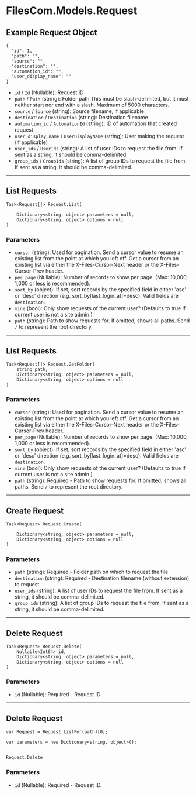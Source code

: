 # FilesCom.Models.Request

## Example Request Object

```
{
  "id": 1,
  "path": "",
  "source": "",
  "destination": "",
  "automation_id": "",
  "user_display_name": ""
}
```

* `id` / `Id`  (Nullable<Int64>): Request ID
* `path` / `Path`  (string): Folder path This must be slash-delimited, but it must neither start nor end with a slash. Maximum of 5000 characters.
* `source` / `Source`  (string): Source filename, if applicable
* `destination` / `Destination`  (string): Destination filename
* `automation_id` / `AutomationId`  (string): ID of automation that created request
* `user_display_name` / `UserDisplayName`  (string): User making the request (if applicable)
* `user_ids` / `UserIds`  (string): A list of user IDs to request the file from. If sent as a string, it should be comma-delimited.
* `group_ids` / `GroupIds`  (string): A list of group IDs to request the file from. If sent as a string, it should be comma-delimited.


---

## List Requests

```
Task<Request[]> Request.List(
    
    Dictionary<string, object> parameters = null,
    Dictionary<string, object> options = null
)
```

### Parameters

* `cursor` (string): Used for pagination.  Send a cursor value to resume an existing list from the point at which you left off.  Get a cursor from an existing list via either the X-Files-Cursor-Next header or the X-Files-Cursor-Prev header.
* `per_page` (Nullable<Int64>): Number of records to show per page.  (Max: 10,000, 1,000 or less is recommended).
* `sort_by` (object): If set, sort records by the specified field in either 'asc' or 'desc' direction (e.g. sort_by[last_login_at]=desc). Valid fields are `destination`.
* `mine` (bool): Only show requests of the current user?  (Defaults to true if current user is not a site admin.)
* `path` (string): Path to show requests for.  If omitted, shows all paths. Send `/` to represent the root directory.


---

## List Requests

```
Task<Request[]> Request.GetFolder(
    string path, 
    Dictionary<string, object> parameters = null,
    Dictionary<string, object> options = null
)
```

### Parameters

* `cursor` (string): Used for pagination.  Send a cursor value to resume an existing list from the point at which you left off.  Get a cursor from an existing list via either the X-Files-Cursor-Next header or the X-Files-Cursor-Prev header.
* `per_page` (Nullable<Int64>): Number of records to show per page.  (Max: 10,000, 1,000 or less is recommended).
* `sort_by` (object): If set, sort records by the specified field in either 'asc' or 'desc' direction (e.g. sort_by[last_login_at]=desc). Valid fields are `destination`.
* `mine` (bool): Only show requests of the current user?  (Defaults to true if current user is not a site admin.)
* `path` (string): Required - Path to show requests for.  If omitted, shows all paths. Send `/` to represent the root directory.


---

## Create Request

```
Task<Request> Request.Create(
    
    Dictionary<string, object> parameters = null,
    Dictionary<string, object> options = null
)
```

### Parameters

* `path` (string): Required - Folder path on which to request the file.
* `destination` (string): Required - Destination filename (without extension) to request.
* `user_ids` (string): A list of user IDs to request the file from. If sent as a string, it should be comma-delimited.
* `group_ids` (string): A list of group IDs to request the file from. If sent as a string, it should be comma-delimited.


---

## Delete Request

```
Task<Request> Request.Delete(
    Nullable<Int64> id, 
    Dictionary<string, object> parameters = null,
    Dictionary<string, object> options = null
)
```

### Parameters

* `id` (Nullable<Int64>): Required - Request ID.


---

## Delete Request

```
var Request = Request.ListFor(path)[0];

var parameters = new Dictionary<string, object>();


Request.Delete
```

### Parameters

* `id` (Nullable<Int64>): Required - Request ID.
